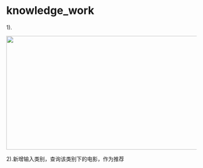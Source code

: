 # knowledge_work

1).<div align="center">
  <img width="600" height="300" align="center" src="https://github.com/gengmiao/knowledge_work/blob/master/imgs/search_result.png"/>
</div>
2).新增输入类别，查询该类别下的电影，作为推荐 
